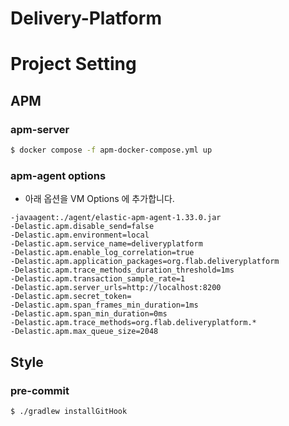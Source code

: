 # Delivery-Platform

# Project Setting

## APM

### apm-server

```bash
$ docker compose -f apm-docker-compose.yml up
```

### apm-agent options

- 아래 옵션을 VM Options 에 추가합니다.

```
-javaagent:./agent/elastic-apm-agent-1.33.0.jar
-Delastic.apm.disable_send=false
-Delastic.apm.environment=local
-Delastic.apm.service_name=deliveryplatform
-Delastic.apm.enable_log_correlation=true
-Delastic.apm.application_packages=org.flab.deliveryplatform
-Delastic.apm.trace_methods_duration_threshold=1ms
-Delastic.apm.transaction_sample_rate=1
-Delastic.apm.server_urls=http://localhost:8200
-Delastic.apm.secret_token=
-Delastic.apm.span_frames_min_duration=1ms
-Delastic.apm.span_min_duration=0ms
-Delastic.apm.trace_methods=org.flab.deliveryplatform.*
-Delastic.apm.max_queue_size=2048
```

## Style

### pre-commit

```bash
$ ./gradlew installGitHook
```
